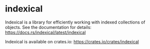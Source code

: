 # indexical

Indexical is a library for efficiently working with indexed collections of objects. See the documentation for details: <https://docs.rs/indexical/latest/indexical>

Indexical is available on crates.io: <https://crates.io/crates/indexical>